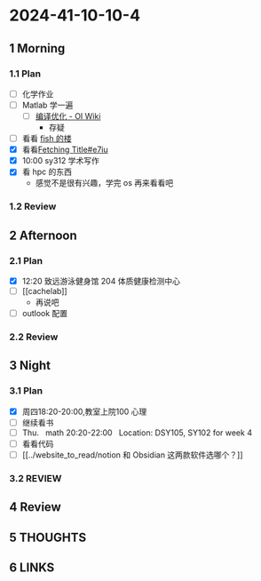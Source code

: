 # 2024-41-10-10-4

## 1 Morning

### 1.1 Plan

- [ ] 化学作业
- [ ] Matlab 学一遍
	- [ ] [编译优化 - OI Wiki](https://oi-wiki.org/lang/optimizations/)
		- 存疑
- [ ] 看看 [fish 的楼](https://shuiyuan.sjtu.edu.cn/t/topic/236351)
- [x] 看看[Fetching Title#e7iu](https://fazzie-key.cool/2023/02/21/MLsys/)
- [x] 10:00 sy312 学术写作
- [x] 看 hpc 的东西
	- 感觉不是很有兴趣，学完 os 再来看看吧

### 1.2 Review

## 2 Afternoon

### 2.1 Plan

- [x] 12:20 致远游泳健身馆 204 体质健康检测中心
- [ ] [[cachelab]]  
	- 再说吧  
- [ ] outlook 配置

### 2.2 Review

## 3 Night

### 3.1 Plan

- [x] 周四18:20-20:00,教室上院100 心理
- [ ] 继续看书
- [ ] Thu.   math 20:20-22:00   Location: DSY105, SY102 for week 4
- [ ] 看看代码
- [ ] [[../website_to_read/notion 和 Obsidian 这两款软件选哪个？]]
### 3.2 REVIEW

## 4 Review

## 5 THOUGHTS

## 6 LINKS
